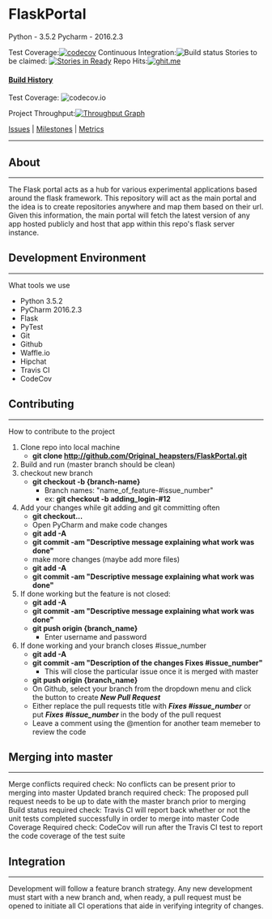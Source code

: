# FlaskPortal

Python - 3.5.2
Pycharm - 2016.2.3

Test Coverage:[![codecov](https://codecov.io/gh/Original-heapsters/FlaskPortal/branch/master/graph/badge.svg)](https://codecov.io/gh/Original-heapsters/FlaskPortal)
Continuous Integration:![Build status](https://travis-ci.org/Original-heapsters/FlaskPortal.svg?branch=master)
Stories to be claimed: [![Stories in Ready](https://badge.waffle.io/Original-heapsters/FlaskPortal.png?label=ready&title=Ready)](https://waffle.io/Original-heapsters/FlaskPortal)
Repo Hits:[![ghit.me](https://ghit.me/badge.svg?repo=Original_heapsters/FlaskPortal)](https://ghit.me/repo/Original_heapsters/FlaskPortal)

#### [Build History](https://travis-ci.org/Original_heapsters/FlaskPortal/builds)

Test Coverage: ![codecov.io](https://codecov.io/github/Original-heapsters/FlaskPortal/branch.svg?branch=master)

Project Throughput:[![Throughput Graph](https://graphs.waffle.io/Original-heapsters/FlaskPortal/throughput.svg)](https://waffle.io/Original-heapsters/FlaskPortal/metrics/throughput)

[Issues](https://github.com/Original_heapsters/FlaskPortal/issues) | [Milestones](https://github.com/Original_heapsters/FlaskPortal/milestones) | [Metrics](https://github.com/Original_heapsters/FlaskPortal/graphs/contributors)
___

## About
___
The Flask portal acts as a hub for various experimental applications based around the flask framework. This repository will act as the main portal and the idea is to create repositories anywhere and map them based on their url. Given this information, the main portal will fetch the latest version of any app hosted publicly and host that app within this repo's flask server instance. 

## Development Environment
___
What tools we use
* Python 3.5.2
* PyCharm 2016.2.3
* Flask
* PyTest
* Git
* Github
* Waffle.io
* Hipchat
* Travis CI
* CodeCov

## Contributing
___
How to contribute to the project

1. Clone repo into local machine
    * **git clone http://github.com/Original_heapsters/FlaskPortal.git**
2. Build and run (master branch should be clean)
3. checkout new branch
    *  **git checkout -b {branch-name}**
          * Branch names: "name_of_feature-#issue_number"
          * ex: **git checkout -b adding_login-#12**
4. Add your changes while git adding and git committing often
    * **git checkout...**
    * Open PyCharm and make code changes
    * **git add -A**
    * **git commit -am "Descriptive message explaining what work was done"**
    * make more changes (maybe add more files)
    * **git add -A**
    * **git commit -am "Descriptive message explaining what work was done"**
5. If done working but the feature is not closed:
    * **git add -A**
    * **git commit -am "Descriptive message explaining what work was done"**
    * **git push origin {branch_name}**
        * Enter username and password
6. If done working and your branch closes #issue_number
    * **git add -A**
    * **git commit -am "Description of the changes Fixes #issue_number"**
        * This will close the particular issue once it is merged with master
    * **git push origin {branch_name}**
    * On Github, select your branch from the dropdown menu and click the button to create ***New Pull Request***
    * Either replace the pull requests title with ***Fixes #issue_number*** or put ***Fixes #issue_number*** in the body of the pull request
    * Leave a comment using the @mention for another team memeber to review the code

## Merging into master
___
Merge conflicts required check: No conflicts can be present prior to merging into master
Updated branch required check: The proposed pull request needs to be up to date with the master branch prior to merging
Build status required check: Travis CI will report back whether or not the unit tests completed successfully in order to merge into master
Code Coverage Required check: CodeCov will run after the Travis CI test to report the code coverage of the test suite


## Integration
___
Development will follow a feature branch strategy. Any new development must start with a new branch and, when ready, a pull request must be opened to initiate all CI operations that aide in verifying integrity of changes.
